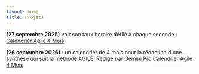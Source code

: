 ```yaml
---
layout: home
title: Projets
---
```


**(27 septembre 2025)** voir son taux horaire défilé à chaque seconde : <a href="boring.html">Calendrier Agile 4 Mois</a>

**(26 septembre 2026)** : un calendrier de 4 mois pour la rédaction d'une synthèse 
qui suit la méthode AGILE. Rédigé par Gemini Pro 
<a href="Calendrier_Agile.html">Calendrier Agile 4 Mois</a>

